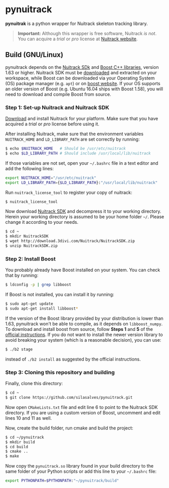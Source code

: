# pynuitrack
**pynuitrak** is a python wrapper for Nuitrack skeleton tracking library.

> **Important:** Although this wrapper is free software, Nuitrack _is not_.
> You can acquire a _trial_ or _pro_ license at
> [Nuitrack website](https://nuitrack.com/).

## Build (GNU/Linux)

pynuitrack depends on the
[Nuitrack SDk](http://download.3divi.com/Nuitrack/doc/Installation_page.html)
and [Boost C++ libraries](https://www.boost.org/), version 1.63 or higher.
Nuitrack SDK must be [downloaded](http://download.3divi.com/Nuitrack/) and
extracted on your workspace, while Boost can be downloaded via your Operating
System (OS) package manager (e.g. `apt`) or on
[boost website](https://www.boost.org/users/download/). If your OS supports an
older version of Boost (e.g. Ubuntu 16.04 ships with Boost 1.58), you will need
to download and compile Boost from source.

### Step 1: Set-up Nuitrack and Nuitrack SDK

[Download](http://download.3divi.com/Nuitrack/platforms/) and install Nuitrack
for your platform. Make sure that you have acquired a _trial_ or _pro_ license
before using it.

After installing Nuitrack, make sure that the environment variables 
`NUITRACK_HOME` and `LD_LIBRARY_PATH` are set correctly by running:

```bash
$ echo $NUITRACK_HOME   # Should be /usr/etc/nuitrack
$ echo $LD_LIBRARY_PATH # Should include /usr/local/lib/nuitrack
```

If those variables are not set, open your `~/.bashrc` file in a text editor and
add the following lines:

```bash
export NUITRACK_HOME="/usr/etc/nuitrack"
export LD_LIBRARY_PATH={$LD_LIBRARY_PATH}:"/usr/local/lib/nuitrack"
```

Run `nuitrack_license_tool` to register your copy of nuitrack:

```bash
$ nuitrack_license_tool
```

Now download [Nuitrack SDK](http://download.3divi.com/Nuitrack/NuitrackSDK.zip)
and decompress it to your working directory. Herein your working directory is
assumed to be your home folder `~/`. Please change it according to your needs.

```bash
$ cd ~
$ mkdir NuitrackSDK
$ wget http://download.3divi.com/Nuitrack/NuitrackSDK.zip
$ unzip NuitrackSDK.zip
```

### Step 2: Install Boost

You probably already have Boost installed on your system. You can check that by
running:

```bash
$ ldconfig -p | grep libboost
```

If Boost is not installed, you can install it by running:

```bash
$ sudo apt-get update
$ sudo apt-get install libboost*
```

If the version of the Boost library provided by your distribution is lower than
1.63, pynuitrack won't be able to compile, as it depends on `libboost_numpy`.
To download and install boost from source, follow **Steps 1** and **5** of the
[official instructions](https://www.boost.org/doc/libs/release/more/getting_started/unix-variants.html).
If you do not want to install the newer version library to avoid breaking your
system (which is a reasonable decision), you can use:

```bash
$ ./b2 stage
```

instead of `./b2 install` as suggested by the official instructions.

### Step 3: Cloning this repository and building

Finally, clone this directory:

```bash
$ cd ~
$ git clone https://github.com/silasalves/pynuitrack.git
```

Now open `CMakeLists.txt` file and edit line 6 to point to the Nuitrack SDK
directory. If you are using a custom version of Boost, uncomment and edit lines
10 and 11 as well.

Now, create the build folder, run cmake and build the project:

```bash
$ cd ~/pynuitrack
$ mkdir build
$ cd build
$ cmake ..
$ make
```

Now copy the `pynuitrack.so` library found in your build directory to the same
folder of your Python scripts or add this line to your `~/.bashrc` file:

```bash
export PYTHONPATH=$PYTHONPATH:"~/pynuitrack/build"
```